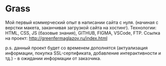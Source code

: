 # Grass

Мой первый коммерческий опыт в написании сайта с нуля. (начиная с верстки макета, заканчивая загрузкой сайта на хостинг).
Технологии: HTML, CSS, JS (базовые знания), GITHUB, FIGMA, VSCode, FTP.
Ссылка на проект: http://greenfermaglazov.ru/index.html

p.s. данный проект будет со временем дополнятся (актуализация информации, покупка SSL-сертификата, добавление интерактивности и тд.) - в ожидании информации от заказчика.
